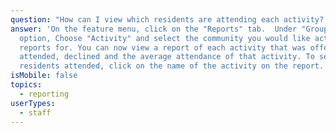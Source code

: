 ```yaml
---
question: "How can I view which residents are attending each activity? "
answer: 'On the feature menu, click on the "Reports" tab.  Under "Group By"
  option, Choose "Activity" and select the community you would like activity
  reports for. You can now view a report of each activity that was offered,
  attended, declined and the average attendance of that activity. To see which
  residents attended, click on the name of the activity on the report. '
isMobile: false
topics:
  - reporting
userTypes:
  - staff
---
```

